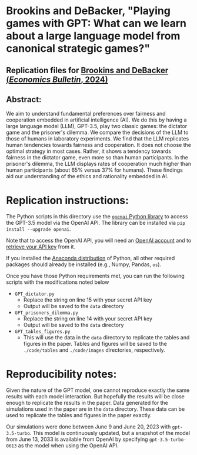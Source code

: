 # Brookins and DeBacker, "Playing games with GPT: What can we learn about a large language model from canonical strategic games?"
## Replication files for [Brookins and DeBacker (*Economics Bulletin*, 2024)](https://papers.ssrn.com/sol3/papers.cfm?abstract_id=4493398)

## Abstract:
We aim to understand fundamental preferences over fairness and cooperation embedded in artificial intelligence (AI). We do this by having a large language model (LLM), GPT-3.5, play two classic games: the dictator game and the prisoner's dilemma. We compare the decisions of the LLM to those of humans in laboratory experiments. We find that the LLM replicates human tendencies towards fairness and cooperation. It does not choose the optimal strategy in most cases. Rather, it shows a tendency towards fairness in the dictator game, even more so than human participants. In the prisoner's dilemma, the LLM displays rates of cooperation much higher than human participants (about 65% versus 37% for humans). These findings aid our understanding of the ethics and rationality embedded in AI.

# Replication instructions:

The Python scripts in this directory use the [`openai` Python library](https://github.com/openai/openai-python) to access the GPT-3.5 model via the OpenAI API.  The library can be installed via `pip install --upgrade openai`.

Note that to access the OpenAI API, you will need an [OpenAI account](https://platform.openai.com/signup) and to [retrieve your API key](https://help.openai.com/en/articles/4936850-where-do-i-find-my-secret-api-key) from it.

If you installed the [Anaconda distribution](https://www.anaconda.com/download) of Python, all other required packages should already be installed (e.g., Numpy, Pandas, `os`).

Once you have those Python requirements met, you can run the following scripts with the modifications noted below
* `GPT_dictator.py`
  * Replace the string on line 15 with your secret API key
  * Output will be saved to the `data` directory
* `GPT_prisoners_dilemma.py`
  * Replace the string on line 14 with your secret API key
  * Output will be saved to the `data` directory
* `GPT_tables_figures.py`
  * This will use the data in the `data` directory to replicate the tables and figures in the paper.  Tables and figures will be saved to the `./code/tables` and `./code/images` directories, respectively.

# Reproducibility notes:
Given the nature of the GPT model, one cannot reproduce exactly the same results with each model interaction.  But hopefully the results will be close enough to replicate the results in the paper.  Data generated for the simulations used in the paper are in the `data` directory. These data can be used to replicate the tables and figures in the paper exactly.

Our simulations were done between June 9 and June 20, 2023 with `gpt-3.5-turbo`. This model is continuously updated, but a snapshot of the model from June 13, 2033 is available from OpenAI by specifying `gpt-3.5-turbo-0613` as the model when using the OpenAI API.